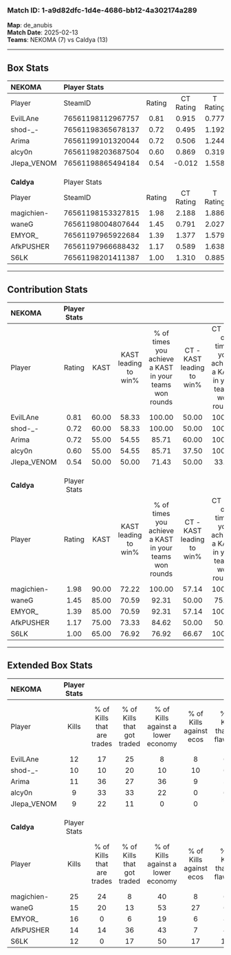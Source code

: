 ### Match ID: 1-a9d82dfc-1d4e-4686-bb12-4a302174a289  
**Map**: de_anubis  
**Match Date**: 2025-02-13  
**Teams**: NEKOMA (7) vs Caldya (13)  

---  

## Box Stats  

| **NEKOMA**  | Player Stats      |        |           |          |       |       |       |         |        |      |     |
| :- | :- | :-: | :-: | :-: | :-: | :-: | :-: | :-: | :-: | :-: | :-: |
| Player      | SteamID           | Rating | CT Rating | T Rating | KAST  |  ADR  | Kills | Assists | Deaths | K/D  | HS% |
| EvilLAne    | 76561198112967757 |  0.81  |   0.915   |  0.777   | 60.00 | 69.2  |  12   |    4    |   17   | 0.71 | 75  |
| shod-_-     | 76561198365678137 |  0.72  |   0.495   |  1.192   | 60.00 | 52.7  |  10   |    4    |   15   | 0.67 | 30  |
| Arima       | 76561199101320044 |  0.72  |   0.506   |  1.244   | 55.00 | 75.8  |  11   |    4    |   18   | 0.61 | 72  |
| alcy0n      | 76561198203687504 |  0.60  |   0.869   |  0.319   | 55.00 | 48.4  |   9   |    3    |   16   | 0.56 | 66  |
| JIepa_VENOM | 76561198865494184 |  0.54  |  -0.012   |  1.558   | 50.00 | 42.9  |   9   |    2    |   16   | 0.56 | 44  |
|             |                   |        |           |          |       |       |       |         |        |      |     |
|             |                   |        |           |          |       |       |       |         |        |      |     |
|             |                   |        |           |          |       |       |       |         |        |      |     |
| **Caldya**  | Player Stats      |        |           |          |       |       |       |         |        |      |     |
| Player      | SteamID           | Rating | CT Rating | T Rating | KAST  |  ADR  | Kills | Assists | Deaths | K/D  | HS% |
| magichien-  | 76561198153327815 |  1.98  |   2.188   |  1.886   | 90.00 | 108.6 |  25   |    4    |   7    | 3.57 | 44  |
| waneG       | 76561198004807644 |  1.45  |   0.791   |  2.027   | 85.00 | 96.5  |  15   |   16    |   10   | 1.50 | 40  |
| EMYOR_      | 76561197965922684 |  1.39  |   1.377   |  1.579   | 85.00 | 76.1  |  16   |    2    |   9    | 1.78 | 18  |
| AfkPUSHER   | 76561197966688432 |  1.17  |   0.589   |  1.638   | 75.00 | 75.3  |  14   |    6    |   12   | 1.17 | 42  |
| S6LK        | 76561198201411387 |  1.00  |   1.310   |  0.885   | 65.00 | 79.1  |  12   |    8    |   13   | 0.92 |  8  |
---  

## Contribution Stats  

| **NEKOMA**  | Player Stats |       |                      |                                                        |                           |                                                             |                          |                                                            |
| :- | :-: | :-: | :-: | :-: | :-: | :-: | :-: | :-: |
| Player      |    Rating    | KAST  | KAST leading to win% | % of times you achieve a KAST in your teams won rounds | CT - KAST leading to win% | CT - % of times you achieve a KAST in your teams won rounds | T - KAST leading to win% | T - % of times you achieve a KAST in your teams won rounds |
| EvilLAne    |     0.81     | 60.00 |        58.33         |                         100.00                         |           50.00           |                           100.00                            |          66.67           |                           100.00                           |
| shod-_-     |     0.72     | 60.00 |        58.33         |                         100.00                         |           50.00           |                           100.00                            |          66.67           |                           100.00                           |
| Arima       |     0.72     | 55.00 |        54.55         |                         85.71                          |           60.00           |                           100.00                            |          50.00           |                           75.00                            |
| alcy0n      |     0.60     | 55.00 |        54.55         |                         85.71                          |           37.50           |                           100.00                            |          100.00          |                           75.00                            |
| JIepa_VENOM |     0.54     | 50.00 |        50.00         |                         71.43                          |           50.00           |                            33.33                            |          50.00           |                           100.00                           |
|             |              |       |                      |                                                        |                           |                                                             |                          |                                                            |
|             |              |       |                      |                                                        |                           |                                                             |                          |                                                            |
|             |              |       |                      |                                                        |                           |                                                             |                          |                                                            |
| **Caldya**  | Player Stats |       |                      |                                                        |                           |                                                             |                          |                                                            |
| Player      |    Rating    | KAST  | KAST leading to win% | % of times you achieve a KAST in your teams won rounds | CT - KAST leading to win% | CT - % of times you achieve a KAST in your teams won rounds | T - KAST leading to win% | T - % of times you achieve a KAST in your teams won rounds |
| magichien-  |     1.98     | 90.00 |        72.22         |                         100.00                         |           57.14           |                           100.00                            |          81.82           |                           100.00                           |
| waneG       |     1.45     | 85.00 |        70.59         |                         92.31                          |           50.00           |                            75.00                            |          81.82           |                           100.00                           |
| EMYOR_      |     1.39     | 85.00 |        70.59         |                         92.31                          |           57.14           |                           100.00                            |          80.00           |                           88.89                            |
| AfkPUSHER   |     1.17     | 75.00 |        73.33         |                         84.62                          |           50.00           |                            50.00                            |          81.82           |                           100.00                           |
| S6LK        |     1.00     | 65.00 |        76.92         |                         76.92                          |           66.67           |                           100.00                            |          85.71           |                           66.67                            |
---  

## Extended Box Stats  

| **NEKOMA**  | Player Stats |                            |                            |                                    |                         |                              |                                 |        |                             |                                     |                          |                               |                            |
| :- | :-: | :-: | :-: | :-: | :-: | :-: | :-: | :-: | :-: | :-: | :-: | :-: | :-: |
| Player      |    Kills     | % of Kills that are trades | % of Kills that got traded | % of Kills against a lower economy | % of Kills against ecos | % of Kills that are flawless | % of Kills that are close duels | Deaths | % of Deaths that get traded | % of Deaths against a lower economy | % of Deaths against ecos | % of Deaths that are flawless | % of Deaths that are close |
| EvilLAne    |      12      |             17             |             25             |                 8                  |            8            |              67              |                8                |   17   |             12              |                 12                  |            0             |              53               |             12             |
| shod-_-     |      10      |             10             |             20             |                 10                 |           10            |              60              |               20                |   15   |             13              |                 13                  |            7             |              93               |             0              |
| Arima       |      11      |             36             |             27             |                 36                 |            9            |              36              |               27                |   18   |             17              |                 11                  |            6             |              61               |             11             |
| alcy0n      |      9       |             33             |             33             |                 22                 |            0            |              67              |                0                |   16   |             13              |                  6                  |            0             |              69               |             0              |
| JIepa_VENOM |      9       |             22             |             11             |                 0                  |            0            |              78              |                0                |   16   |             19              |                  6                  |            0             |              75               |             0              |
|             |              |                            |                            |                                    |                         |                              |                                 |        |                             |                                     |                          |                               |                            |
|             |              |                            |                            |                                    |                         |                              |                                 |        |                             |                                     |                          |                               |                            |
|             |              |                            |                            |                                    |                         |                              |                                 |        |                             |                                     |                          |                               |                            |
| **Caldya**  | Player Stats |                            |                            |                                    |                         |                              |                                 |        |                             |                                     |                          |                               |                            |
| Player      |    Kills     | % of Kills that are trades | % of Kills that got traded | % of Kills against a lower economy | % of Kills against ecos | % of Kills that are flawless | % of Kills that are close duels | Deaths | % of Deaths that get traded | % of Deaths against a lower economy | % of Deaths against ecos | % of Deaths that are flawless | % of Deaths that are close |
| magichien-  |      25      |             24             |             8              |                 40                 |            8            |              60              |                4                |   7    |             14              |                 29                  |            0             |              57               |             0              |
| waneG       |      15      |             20             |             13             |                 53                 |           27            |              67              |                7                |   10   |             30              |                 10                  |            0             |              50               |             20             |
| EMYOR_      |      16      |             0              |             6              |                 19                 |            6            |              88              |                6                |   9    |             44              |                 22                  |            0             |              78               |             11             |
| AfkPUSHER   |      14      |             14             |             36             |                 43                 |            7            |              43              |                7                |   12   |             17              |                 25                  |            8             |              42               |             8              |
| S6LK        |      12      |             0              |             17             |                 50                 |           17            |             100              |                0                |   13   |             15              |                 23                  |            0             |              77               |             15             |
